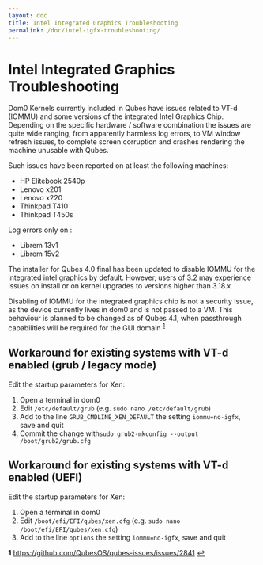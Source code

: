 ```yaml
---
layout: doc
title: Intel Integrated Graphics Troubleshooting
permalink: /doc/intel-igfx-troubleshooting/
---
```

# Intel Integrated Graphics Troubleshooting #

Dom0 Kernels currently included in Qubes have issues related to VT-d (IOMMU) and some versions of the
integrated Intel Graphics Chip. Depending on the specific hardware / software combination the issues are quite wide ranging, from apparently harmless log errors, to VM window refresh issues,
to complete screen corruption and crashes rendering the machine unusable with Qubes.

Such issues have been reported on at least the following machines:

* HP Elitebook 2540p
* Lenovo x201
* Lenovo x220
* Thinkpad T410
* Thinkpad T450s

Log errors only on :
* Librem 13v1 
* Librem 15v2

The installer for Qubes 4.0 final has been updated to disable IOMMU for the integrated intel graphics by default. However, users of 3.2 may experience
issues on install or on kernel upgrades to versions higher than 3.18.x 

Disabling of IOMMU for the integrated graphics chip is not a security issue, as the
device currently lives in dom0 and is not passed to a VM. This behaviour is planned to be changed as of Qubes 4.1, when passthrough capabilities will be required for the GUI domain <sup id="a1-1">[1](#f1)</sup>


## Workaround for existing systems with VT-d enabled (grub / legacy mode) ##

Edit the startup parameters for Xen:

1. Open a terminal in dom0
2. Edit `/etc/default/grub` (e.g. `sudo nano /etc/default/grub`)
3. Add to the line `GRUB_CMDLINE_XEN_DEFAULT` the setting `iommu=no-igfx`, save and quit
4. Commit the change with`sudo grub2-mkconfig --output /boot/grub2/grub.cfg`

## Workaround for existing systems with VT-d enabled (UEFI) ##

Edit the startup parameters for Xen:

1. Open a terminal in dom0
2. Edit `/boot/efi/EFI/qubes/xen.cfg` (e.g. `sudo nano /boot/efi/EFI/qubes/xen.cfg`)
3. Add to the line `options` the setting `iommu=no-igfx`, save and quit

<b name="f1">1</b> <https://github.com/QubesOS/qubes-issues/issues/2841> [↩](#a1-1)

